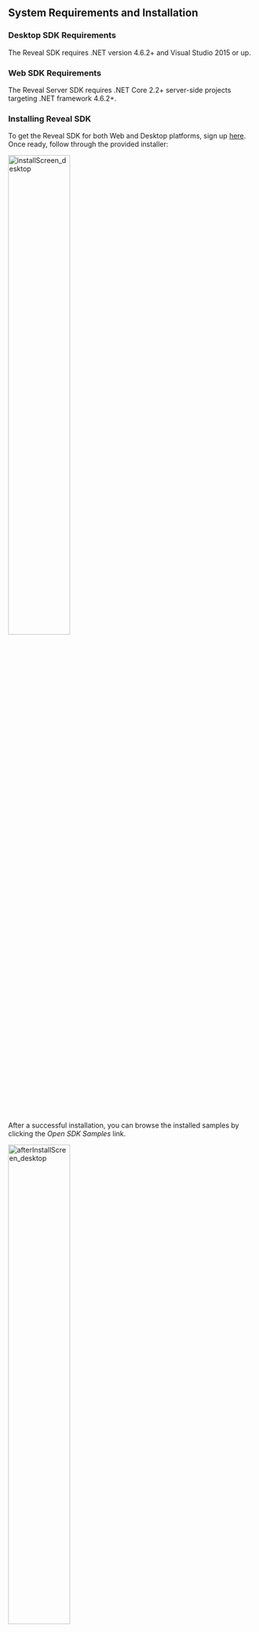 ## System Requirements and Installation

### Desktop SDK Requirements

The Reveal SDK requires .NET version 4.6.2+ and Visual Studio 2015 or up.

### Web SDK Requirements

The Reveal Server SDK requires .NET Core 2.2+ server-side projects
targeting .NET framework 4.6.2+.

### Installing Reveal SDK

To get the Reveal SDK for both Web and Desktop platforms, sign up [here](https://www.revealbi.io/#download-sdk).
Once ready, follow through the provided installer:

<img src="images/installScreen_desktop.png" alt="installScreen_desktop" width="50%"/>

After a successful installation, you can browse the installed samples by clicking the *Open SDK Samples* link.

<img src="images/afterInstallScreen_desktop.png" alt="afterInstallScreen_desktop" width="50%"/>

### Samples

In case you missed the samples link, you can find them in
“%public%\\Documents\\Infragistics\\Reveal\\SDK\\”.

In this location you will find a solution file (Reveal.Sdk.Samples.sln). This project combines all Web, WPF, and WinForms samples.

For Web you need to restore the node packages in order to run the samples with IIS and change the StartUp project. To restore, just right click the solution in the Solution Explorer and select Restore packages.
